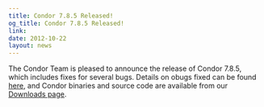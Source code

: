 ```yaml
---
title: Condor 7.8.5 Released!
og_title: Condor 7.8.5 Released!
link: 
date: 2012-10-22
layout: news
---
```


The Condor Team is pleased to announce the release of Condor 7.8.5, which includes fixes for several bugs.  Details on obugs fixed can be found <a href="manual/v7.8/9_3Stable_Release.html#SECTION001031000000000000000">here</a>, and Condor binaries and source code are available from our <a href="downloads/">Downloads page</a>. 
